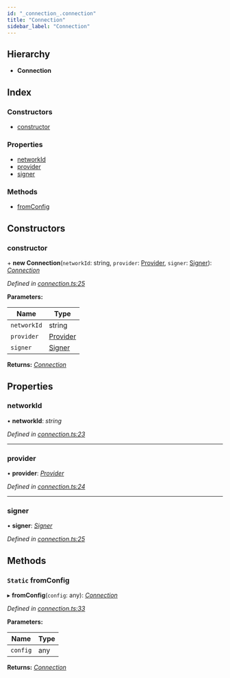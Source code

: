 ```yaml
---
id: "_connection_.connection"
title: "Connection"
sidebar_label: "Connection"
---
```


## Hierarchy

* **Connection**

## Index

### Constructors

* [constructor](_connection_.connection.md#constructor)

### Properties

* [networkId](_connection_.connection.md#networkid)
* [provider](_connection_.connection.md#provider)
* [signer](_connection_.connection.md#signer)

### Methods

* [fromConfig](_connection_.connection.md#static-fromconfig)

## Constructors

###  constructor

\+ **new Connection**(`networkId`: string, `provider`: [Provider](_providers_provider_.provider.md), `signer`: [Signer](_signer_.signer.md)): *[Connection](_connection_.connection.md)*

*Defined in [connection.ts:25](https://github.com/nearprotocol/nearlib/blob/12d9667/src.ts/connection.ts#L25)*

**Parameters:**

Name | Type |
------ | ------ |
`networkId` | string |
`provider` | [Provider](_providers_provider_.provider.md) |
`signer` | [Signer](_signer_.signer.md) |

**Returns:** *[Connection](_connection_.connection.md)*

## Properties

###  networkId

• **networkId**: *string*

*Defined in [connection.ts:23](https://github.com/nearprotocol/nearlib/blob/12d9667/src.ts/connection.ts#L23)*

___

###  provider

• **provider**: *[Provider](_providers_provider_.provider.md)*

*Defined in [connection.ts:24](https://github.com/nearprotocol/nearlib/blob/12d9667/src.ts/connection.ts#L24)*

___

###  signer

• **signer**: *[Signer](_signer_.signer.md)*

*Defined in [connection.ts:25](https://github.com/nearprotocol/nearlib/blob/12d9667/src.ts/connection.ts#L25)*

## Methods

### `Static` fromConfig

▸ **fromConfig**(`config`: any): *[Connection](_connection_.connection.md)*

*Defined in [connection.ts:33](https://github.com/nearprotocol/nearlib/blob/12d9667/src.ts/connection.ts#L33)*

**Parameters:**

Name | Type |
------ | ------ |
`config` | any |

**Returns:** *[Connection](_connection_.connection.md)*